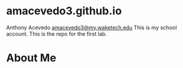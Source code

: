 # amacevedo3.github.io
Anthony Acevedo
amacevedo3@my.waketech.edu
This is my school account.
This is the repo for the first lab.
<h1>About Me</h1>

